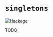 `singletons`
============

[![Hackage](https://img.shields.io/hackage/v/singletons.svg)](http://hackage.haskell.org/package/singletons)

TODO
